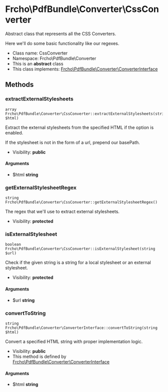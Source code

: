 Frcho\PdfBundle\Converter\CssConverter
===============

Abstract class that represents all the CSS Converters.

<p>Here we'll do some
basic functionality like our regexes.</p>


* Class name: CssConverter
* Namespace: Frcho\PdfBundle\Converter
* This is an **abstract** class
* This class implements: [Frcho\PdfBundle\Converter\ConverterInterface](Frcho-PdfBundle-Converter-ConverterInterface.md)






Methods
-------


### extractExternalStylesheets

```
array Frcho\PdfBundle\Converter\CssConverter::extractExternalStylesheets(string $html)
```

Extract the external stylesheets from the specified HTML if the option is
enabled.

<p>If the stylesheet is not in the form of a url, prepend our
basePath.</p>

* Visibility: **public**

#### Arguments

* $html **string**



### getExternalStylesheetRegex

```
string Frcho\PdfBundle\Converter\CssConverter::getExternalStylesheetRegex()
```

The regex that we'll use to extract external stylesheets.



* Visibility: **protected**



### isExternalStylesheet

```
boolean Frcho\PdfBundle\Converter\CssConverter::isExternalStylesheet(string $url)
```

Check if the given string is a string for a local stylesheet or an
external stylesheet.



* Visibility: **protected**

#### Arguments

* $url **string**



### convertToString

```
string Frcho\PdfBundle\Converter\ConverterInterface::convertToString(string $html)
```

Convert a specified HTML string with proper implementation logic.



* Visibility: **public**
* This method is defined by [Frcho\PdfBundle\Converter\ConverterInterface](Frcho-PdfBundle-Converter-ConverterInterface.md)

#### Arguments

* $html **string**


